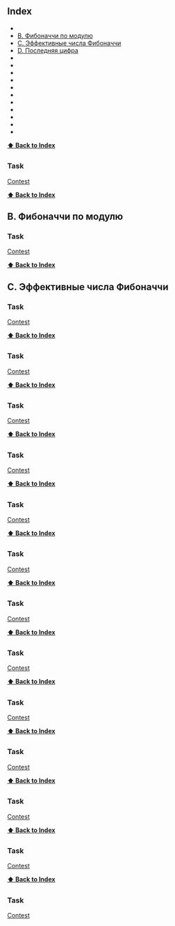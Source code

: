 
## Index
* [](#)
* [B. Фибоначчи по модулю](#)
* [C. Эффективные числа Фибоначчи](#)
* [D. Последняя цифра](#)
* [](#)
* [](#)
* [](#)
* [](#)
* [](#)
* [](#)
* [](#)
* [](#)
* [](#)
* [](#)
* [](#)

**[⬆ Back to Index](#index)**
## 

### Task 
[Contest](https://contest.yandex.ru/contest/18359/problems/A/)

**[⬆ Back to Index](#index)**
## B. Фибоначчи по модулю

### Task 
[Contest](https://contest.yandex.ru/contest/18359/problems/B/)

**[⬆ Back to Index](#index)**
## C. Эффективные числа Фибоначчи

### Task 
[Contest](https://contest.yandex.ru/contest/18359/problems/C/)

**[⬆ Back to Index](#index)**
## 

### Task 
[Contest](https://contest.yandex.ru/contest/18359/problems/D/)

**[⬆ Back to Index](#index)**
## 

### Task 
[Contest](https://contest.yandex.ru/contest/18359/problems/E/)

**[⬆ Back to Index](#index)**
## 

### Task 
[Contest](https://contest.yandex.ru/contest/18359/problems/F/)

**[⬆ Back to Index](#index)**
## 

### Task 
[Contest](https://contest.yandex.ru/contest/18359/problems/G/)

**[⬆ Back to Index](#index)**
## 

### Task 
[Contest](https://contest.yandex.ru/contest/18359/problems/H/)

**[⬆ Back to Index](#index)**
## 

### Task 
[Contest](https://contest.yandex.ru/contest/18359/problems/I/)

**[⬆ Back to Index](#index)**
## 

### Task 
[Contest](https://contest.yandex.ru/contest/18359/problems/J/)

**[⬆ Back to Index](#index)**
## 

### Task 
[Contest](https://contest.yandex.ru/contest/18359/problems/K/)

**[⬆ Back to Index](#index)**
## 

### Task 
[Contest](https://contest.yandex.ru/contest/18359/problems/L/)

**[⬆ Back to Index](#index)**
## 

### Task 
[Contest](https://contest.yandex.ru/contest/18359/problems/M/)

**[⬆ Back to Index](#index)**
## 

### Task 
[Contest](https://contest.yandex.ru/contest/18359/problems/N/)

**[⬆ Back to Index](#index)**
## 

### Task 
[Contest](https://contest.yandex.ru/contest/18359/problems//)

